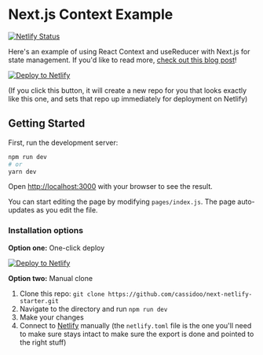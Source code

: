 # Next.js Context Example

[![Netlify Status](https://api.netlify.com/api/v1/badges/1fa72321-d1b6-42d4-a779-333f7dc6c428/deploy-status)](https://app.netlify.com/sites/next-context-example/deploys)

Here's an example of using React Context and useReducer with Next.js for state management. If you'd like to read more, [check out this blog post](https://www.netlify.com/blog/2020/12/01/using-react-context-for-state-management-in-next.js/?utm_source=twitter&utm_medium=reactcontext-cs&utm_campaign=devex-cs)!

[![Deploy to Netlify](https://www.netlify.com/img/deploy/button.svg)](https://app.netlify.com/start/deploy?repository=https://github.com/cassidoo/next-context-example&utm_source=github&utm_medium=nextcontext-cs&utm_campaign=devex-cs)

(If you click this button, it will create a new repo for you that looks exactly like this one, and sets that repo up immediately for deployment on Netlify)

## Getting Started

First, run the development server:

```bash
npm run dev
# or
yarn dev
```

Open [http://localhost:3000](http://localhost:3000) with your browser to see the result.

You can start editing the page by modifying `pages/index.js`. The page auto-updates as you edit the file.

### Installation options

**Option one:** One-click deploy

[![Deploy to Netlify](https://www.netlify.com/img/deploy/button.svg)](https://app.netlify.com/start/deploy?repository=https://github.com/cassidoo/next-context-example&utm_source=github&utm_medium=nextcontext-cs&utm_campaign=devex-cs)

**Option two:** Manual clone

1. Clone this repo: `git clone https://github.com/cassidoo/next-netlify-starter.git`
2. Navigate to the directory and run `npm run dev`
3. Make your changes
4. Connect to [Netlify](https://url.netlify.com/Bk4UicocL) manually (the `netlify.toml` file is the one you'll need to make sure stays intact to make sure the export is done and pointed to the right stuff)
